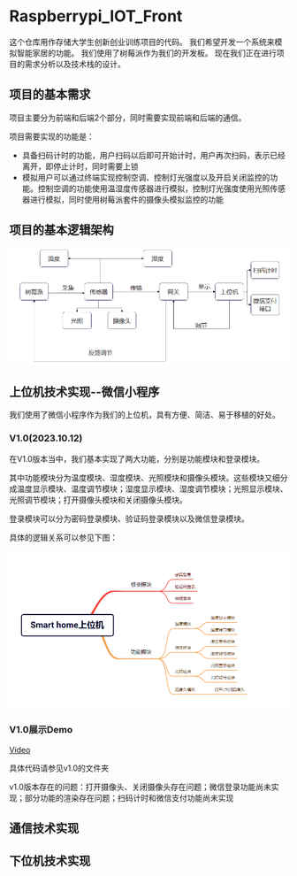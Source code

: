 # Raspberrypi_IOT_Front

这个仓库用作存储大学生创新创业训练项目的代码。 我们希望开发一个系统来模拟智能家居的功能。 我们使用了树莓派作为我们的开发板。 现在我们正在进行项目的需求分析以及技术栈的设计。

## 项目的基本需求

项目主要分为前端和后端2个部分，同时需要实现前端和后端的通信。

项目需要实现的功能是：

- 具备扫码计时的功能，用户扫码以后即可开始计时，用户再次扫码，表示已经离开，即停止计时，同时需要上锁
- 模拟用户可以通过终端实现控制空调、控制灯光强度以及开启关闭监控的功能。控制空调的功能使用温湿度传感器进行模拟，控制灯光强度使用光照传感器进行模拟，同时使用树莓派套件的摄像头模拟监控的功能

## 项目的基本逻辑架构

![processing](img-folder/processing.jpg)

## 上位机技术实现--微信小程序

我们使用了微信小程序作为我们的上位机，具有方便、简洁、易于移植的好处。

### V1.0(2023.10.12)

在V1.0版本当中，我们基本实现了两大功能，分别是功能模块和登录模块。

其中功能模块分为温度模块、湿度模块、光照模块和摄像头模块。这些模块又细分成温度显示模块、温度调节模块；湿度显示模块、湿度调节模块；光照显示模块、光照调节模块；打开摄像头模块和关闭摄像头模块。

登录模块可以分为密码登录模块、验证码登录模块以及微信登录模块。

具体的逻辑关系可以参见下图：

![architecture](img-folder/Architecture.jpg)

### V1.0展示Demo
[Video](https://github.com/Jerry-woodson/Raspberrypi_IOT/assets/92074601/fa3f18e2-8f9d-4f19-8537-4da890c698ac)

具体代码请参见v1.0的文件夹

v1.0版本存在的问题：打开摄像头、关闭摄像头存在问题；微信登录功能尚未实现；部分功能的渲染存在问题；扫码计时和微信支付功能尚未实现

## 通信技术实现

## 下位机技术实现

